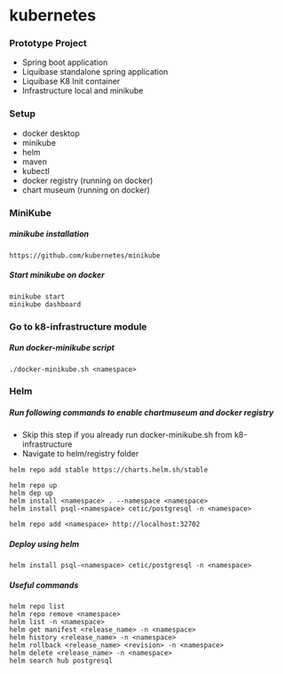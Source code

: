 # kubernetes

### Prototype Project
* Spring boot application
* Liquibase standalone spring application
* Liquibase K8 Init container
* Infrastructure local and minikube

### Setup
* docker desktop 
* minikube
* helm
* maven
* kubectl
* docker registry (running on docker)
* chart museum (running on docker)

### MiniKube
##### minikube installation
```
https://github.com/kubernetes/minikube
```

##### Start minikube on docker
```
minikube start
minikube dashboard
```

### Go to k8-infrastructure module
##### Run docker-minikube script
```
./docker-minikube.sh <namespace>
```

### Helm
##### Run following commands to enable chartmuseum and docker registry
* Skip this step if you already run docker-minikube.sh from k8-infrastructure
* Navigate to helm/registry folder

```
helm repo add stable https://charts.helm.sh/stable

helm repo up
helm dep up
helm install <namespace> . --namespace <namespace>
helm install psql-<namespace> cetic/postgresql -n <namespace>

helm repo add <namespace> http://localhost:32702
```

##### Deploy using helm
```
helm install psql-<namespace> cetic/postgresql -n <namespace>
```

##### Useful commands
```
helm repo list
helm repo remove <namespace>
helm list -n <namespace>
helm get manifest <release_name> -n <namespace>
helm history <release_name> -n <namespace>
helm rollback <release_name> <revision> -n <namespace>
helm delete <release_name> -n <namespace>
helm search hub postgresql
```

## 
